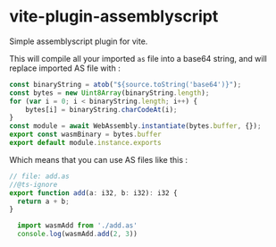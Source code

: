 # vite-plugin-assemblyscript

Simple assemblyscript plugin for vite. 

This will compile all your imported `as` file into a base64 string, and will replace imported AS file with :

```javascript
const binaryString = atob("${source.toString('base64')}");
const bytes = new Uint8Array(binaryString.length);
for (var i = 0; i < binaryString.length; i++) {
    bytes[i] = binaryString.charCodeAt(i);
}
const module = await WebAssembly.instantiate(bytes.buffer, {});
export const wasmBinary = bytes.buffer
export default module.instance.exports
```

Which means that you can use AS files like this :

```typescript
// file: add.as
//@ts-ignore
export function add(a: i32, b: i32): i32 {
  return a + b;
}
```

```javascript
  import wasmAdd from './add.as'
  console.log(wasmAdd.add(2, 3))
```